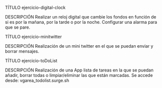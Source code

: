 TÍTULO
    ejercicio-digital-clock

DESCRIPCIÓN
    Realizar un reloj digital que cambie los fondos en función de si es por la mañana, por la tarde o por la noche.
    Configurar una alarma para que se pare.

TÍTULO
    ejercicio-minitwitter

DESCRIPCIÓN
    Realización de un mini twitter en el que se puedan enviar y borrar mensajes.

TÍTULO
    ejercicio-toDoList

DESCRIPCIÓN
    Realización de una App lista de tareas en la que se puedan añadir, borrar todas o limpiar/eliminar las que están marcadas.
    Se accede desde:
        vgarea_todolist.surge.sh


